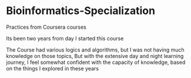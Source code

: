 # Bioinformatics-Specialization
Practices from Coursera courses

Its been two years from day I started this course

The Course had various logics and algorithms, but I was not having
much knowledge on those topics, But with the extensive day and night learning 
journey, I feel somewhat confident with the capacity of knowledge, based on the things I explored in these years
